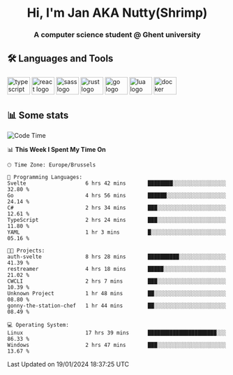 <h1 align="center">Hi, I'm Jan AKA Nutty(Shrimp)</h1>
<h3 align="center">A computer science student @ Ghent university</h3>

<h2 align="left">🛠️ Languages and Tools</h2>

###

<div align="left">
  <img src="https://cdn.jsdelivr.net/gh/devicons/devicon/icons/typescript/typescript-original.svg" height="40" width="52" alt="typescript logo"  />
  <img src="https://cdn.jsdelivr.net/gh/devicons/devicon/icons/react/react-original.svg" height="40" width="52" alt="react logo"  />
  <img src="https://cdn.jsdelivr.net/gh/devicons/devicon/icons/sass/sass-original.svg" height="40" width="52" alt="sass logo"  />
  <img src="https://cdn.jsdelivr.net/gh/devicons/devicon/icons/rust/rust-plain.svg" height="40" width="52" alt="rust logo"  />
  <img src="https://cdn.jsdelivr.net/gh/devicons/devicon/icons/go/go-original.svg" height="40" width="52" alt="go logo"  />
  <img src="https://cdn.jsdelivr.net/gh/devicons/devicon/icons/lua/lua-original.svg" height="40" width="52" alt="lua logo"  />
  <img src="https://cdn.jsdelivr.net/gh/devicons/devicon/icons/docker/docker-original.svg" height="40" width="52" alt="docker logo"  />
</div>

<h2>📊 Some stats</h2>

<!--START_SECTION:waka-->
![Code Time](http://img.shields.io/badge/Code%20Time-4%2C137%20hrs%2052%20mins-blue)

📊 **This Week I Spent My Time On** 

```text
🕑︎ Time Zone: Europe/Brussels

💬 Programming Languages: 
Svelte                   6 hrs 42 mins       ████████░░░░░░░░░░░░░░░░░   32.80 % 
Go                       4 hrs 56 mins       ██████░░░░░░░░░░░░░░░░░░░   24.14 % 
C#                       2 hrs 34 mins       ███░░░░░░░░░░░░░░░░░░░░░░   12.61 % 
TypeScript               2 hrs 24 mins       ███░░░░░░░░░░░░░░░░░░░░░░   11.80 % 
YAML                     1 hr 3 mins         █░░░░░░░░░░░░░░░░░░░░░░░░   05.16 % 

🐱‍💻 Projects: 
auth-svelte              8 hrs 28 mins       ██████████░░░░░░░░░░░░░░░   41.39 % 
restreamer               4 hrs 18 mins       █████░░░░░░░░░░░░░░░░░░░░   21.02 % 
CWCLI                    2 hrs 7 mins        ███░░░░░░░░░░░░░░░░░░░░░░   10.39 % 
Unknown Project          1 hr 48 mins        ██░░░░░░░░░░░░░░░░░░░░░░░   08.80 % 
gonny-the-station-chef   1 hr 44 mins        ██░░░░░░░░░░░░░░░░░░░░░░░   08.49 % 

💻 Operating System: 
Linux                    17 hrs 39 mins      ██████████████████████░░░   86.33 % 
Windows                  2 hrs 47 mins       ███░░░░░░░░░░░░░░░░░░░░░░   13.67 % 
```


 Last Updated on 19/01/2024 18:37:25 UTC
<!--END_SECTION:waka-->
